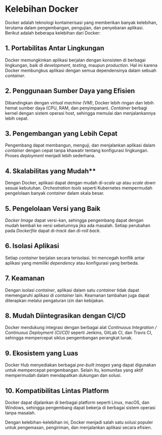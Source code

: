 # Kelebihan Docker

Docker adalah teknologi kontainerisasi yang memberikan banyak kelebihan, terutama dalam pengembangan, pengujian, dan penyebaran aplikasi. Berikut adalah beberapa kelebihan dari Docker:

## 1. Portabilitas Antar Lingkungan
   Docker memungkinkan aplikasi berjalan dengan konsisten di berbagai lingkungan, baik di *development*, *testing*, maupun *production*. Hal ini karena Docker membungkus aplikasi dengan semua dependensinya dalam sebuah *container*.

## 2. Penggunaan Sumber Daya yang Efisien
   Dibandingkan dengan *virtual machine (VM)*, Docker lebih ringan dan lebih hemat sumber daya (CPU, RAM, dan penyimpanan). *Container* berbagi kernel dengan sistem operasi host, sehingga memulai dan menjalankannya lebih cepat.

## 3. Pengembangan yang Lebih Cepat
   Pengembang dapat membangun, menguji, dan menjalankan aplikasi dalam *container* dengan cepat tanpa khawatir tentang konfigurasi lingkungan. Proses *deployment* menjadi lebih sederhana.

## 4. Skalabilitas yang Mudah**
   Dengan Docker, aplikasi dapat dengan mudah di-*scale up* atau *scale down* sesuai kebutuhan. *Orchestration tools* seperti Kubernetes mempermudah pengelolaan banyak *container* dalam skala besar.

## 5. **Pengelolaan Versi yang Baik**
   *Docker Image* dapat versi-kan, sehingga pengembang dapat dengan mudah kembali ke versi sebelumnya jika ada masalah. Setiap perubahan pada *Dockerfile* dapat di-*track* dan di-*roll back*.

## 6. **Isolasi Aplikasi**
   Setiap *container* berjalan secara terisolasi. Ini mencegah konflik antar aplikasi yang memiliki *dependency* atau konfigurasi yang berbeda.

## 7. **Keamanan**
   Dengan isolasi *container*, aplikasi dalam satu *container* tidak dapat memengaruhi aplikasi di *container* lain. Keamanan tambahan juga dapat diterapkan melalui pengaturan izin dan kebijakan.

## 8. **Mudah Diintegrasikan dengan CI/CD**
   Docker mendukung integrasi dengan berbagai alat *Continuous Integration / Continuous Deployment (CI/CD)* seperti Jenkins, GitLab CI, dan Travis CI, sehingga mempercepat siklus pengembangan perangkat lunak.

## 9. **Ekosistem yang Luas**
   Docker Hub menyediakan berbagai *pre-built images* yang dapat digunakan untuk mempercepat pengembangan. Selain itu, komunitas yang aktif mempermudah dalam mendapatkan dukungan dan solusi.

## 10. **Kompatibilitas Lintas Platform**
   Docker dapat dijalankan di berbagai platform seperti Linux, macOS, dan Windows, sehingga pengembang dapat bekerja di berbagai sistem operasi tanpa masalah.

Dengan kelebihan-kelebihan ini, Docker menjadi salah satu solusi populer untuk pengemasan, pengiriman, dan menjalankan aplikasi secara efisien.
